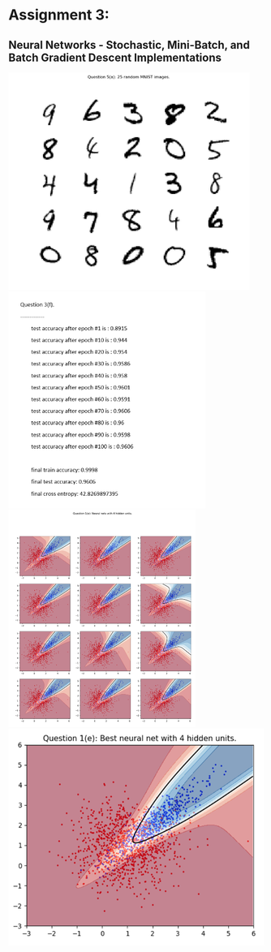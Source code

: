 # Assignment 3:
## Neural Networks - Stochastic, Mini-Batch, and Batch Gradient Descent Implementations

<img src="../a2/img/25_random_MNIST.png" alt="25_random_MNIST" data-canonical-src="../a2/img/25_random_MNIST.png" height="428" />
<img src="./img/mini_batch_stochastic_grad_desc_implementation.png" alt="mini_batch_stochastic_grad_desc_implementation" data-canonical-src="./img/mini_batch_stochastic_grad_desc_implementation.png" height="428" />
<br>
<img src="./img/NNs_4_hidden_units.png" alt="NNs_4_hidden_units" data-canonical-src="./img/NNs_4_hidden_units.png" height="428" />
<img src="./img/NN_best_4_hidden_units.png" alt="NN_best_4_hidden_units" data-canonical-src="./img/NN_best_4_hidden_units.png" height="428" />
